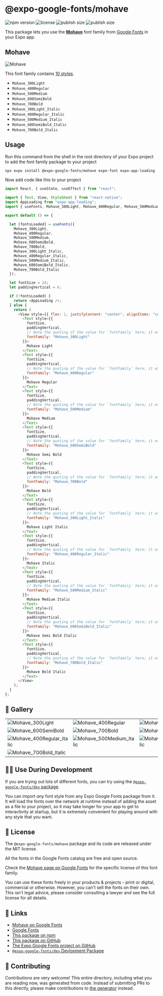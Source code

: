 # @expo-google-fonts/mohave

![npm version](https://flat.badgen.net/npm/v/@expo-google-fonts/mohave)
![license](https://flat.badgen.net/github/license/expo/google-fonts)
![publish size](https://flat.badgen.net/packagephobia/install/@expo-google-fonts/mohave)
![publish size](https://flat.badgen.net/packagephobia/publish/@expo-google-fonts/mohave)

This package lets you use the [**Mohave**](https://fonts.google.com/specimen/Mohave) font family from [Google Fonts](https://fonts.google.com/) in your Expo app.

## Mohave

![Mohave](./font-family.png)

This font family contains [10 styles](#-gallery).

- `Mohave_300Light`
- `Mohave_400Regular`
- `Mohave_500Medium`
- `Mohave_600SemiBold`
- `Mohave_700Bold`
- `Mohave_300Light_Italic`
- `Mohave_400Regular_Italic`
- `Mohave_500Medium_Italic`
- `Mohave_600SemiBold_Italic`
- `Mohave_700Bold_Italic`

## Usage

Run this command from the shell in the root directory of your Expo project to add the font family package to your project

```sh
npx expo install @expo-google-fonts/mohave expo-font expo-app-loading
```

Now add code like this to your project

```js
import React, { useState, useEffect } from "react";

import { Text, View, StyleSheet } from "react-native";
import AppLoading from "expo-app-loading";
import { useFonts, Mohave_300Light, Mohave_400Regular, Mohave_500Medium, Mohave_600SemiBold, Mohave_700Bold, Mohave_300Light_Italic, Mohave_400Regular_Italic, Mohave_500Medium_Italic, Mohave_600SemiBold_Italic, Mohave_700Bold_Italic } from '@expo-google-fonts/mohave';

export default () => {

  let [fontsLoaded] = useFonts({
    Mohave_300Light, 
    Mohave_400Regular, 
    Mohave_500Medium, 
    Mohave_600SemiBold, 
    Mohave_700Bold, 
    Mohave_300Light_Italic, 
    Mohave_400Regular_Italic, 
    Mohave_500Medium_Italic, 
    Mohave_600SemiBold_Italic, 
    Mohave_700Bold_Italic
  });

  let fontSize = 24;
  let paddingVertical = 6;

  if (!fontsLoaded) {
    return <AppLoading />;
  } else {
    return (
      <View style={{ flex: 1, justifyContent: "center", alignItems: "center" }}>
        <Text style={{
          fontSize,
          paddingVertical,
          // Note the quoting of the value for `fontFamily` here; it expects a string!
          fontFamily: "Mohave_300Light"
        }}>
          Mohave Light
        </Text>
        <Text style={{
          fontSize,
          paddingVertical,
          // Note the quoting of the value for `fontFamily` here; it expects a string!
          fontFamily: "Mohave_400Regular"
        }}>
          Mohave Regular
        </Text>
        <Text style={{
          fontSize,
          paddingVertical,
          // Note the quoting of the value for `fontFamily` here; it expects a string!
          fontFamily: "Mohave_500Medium"
        }}>
          Mohave Medium
        </Text>
        <Text style={{
          fontSize,
          paddingVertical,
          // Note the quoting of the value for `fontFamily` here; it expects a string!
          fontFamily: "Mohave_600SemiBold"
        }}>
          Mohave Semi Bold
        </Text>
        <Text style={{
          fontSize,
          paddingVertical,
          // Note the quoting of the value for `fontFamily` here; it expects a string!
          fontFamily: "Mohave_700Bold"
        }}>
          Mohave Bold
        </Text>
        <Text style={{
          fontSize,
          paddingVertical,
          // Note the quoting of the value for `fontFamily` here; it expects a string!
          fontFamily: "Mohave_300Light_Italic"
        }}>
          Mohave Light Italic
        </Text>
        <Text style={{
          fontSize,
          paddingVertical,
          // Note the quoting of the value for `fontFamily` here; it expects a string!
          fontFamily: "Mohave_400Regular_Italic"
        }}>
          Mohave Italic
        </Text>
        <Text style={{
          fontSize,
          paddingVertical,
          // Note the quoting of the value for `fontFamily` here; it expects a string!
          fontFamily: "Mohave_500Medium_Italic"
        }}>
          Mohave Medium Italic
        </Text>
        <Text style={{
          fontSize,
          paddingVertical,
          // Note the quoting of the value for `fontFamily` here; it expects a string!
          fontFamily: "Mohave_600SemiBold_Italic"
        }}>
          Mohave Semi Bold Italic
        </Text>
        <Text style={{
          fontSize,
          paddingVertical,
          // Note the quoting of the value for `fontFamily` here; it expects a string!
          fontFamily: "Mohave_700Bold_Italic"
        }}>
          Mohave Bold Italic
        </Text>
      </View>
    );
  }
};
```

## 🔡 Gallery


||||
|-|-|-|
|![Mohave_300Light](./Mohave_300Light.ttf.png)|![Mohave_400Regular](./Mohave_400Regular.ttf.png)|![Mohave_500Medium](./Mohave_500Medium.ttf.png)||
|![Mohave_600SemiBold](./Mohave_600SemiBold.ttf.png)|![Mohave_700Bold](./Mohave_700Bold.ttf.png)|![Mohave_300Light_Italic](./Mohave_300Light_Italic.ttf.png)||
|![Mohave_400Regular_Italic](./Mohave_400Regular_Italic.ttf.png)|![Mohave_500Medium_Italic](./Mohave_500Medium_Italic.ttf.png)|![Mohave_600SemiBold_Italic](./Mohave_600SemiBold_Italic.ttf.png)||
|![Mohave_700Bold_Italic](./Mohave_700Bold_Italic.ttf.png)||||


## 👩‍💻 Use During Development

If you are trying out lots of different fonts, you can try using the [`@expo-google-fonts/dev` package](https://github.com/expo/google-fonts/tree/master/font-packages/dev#readme).

You can import _any_ font style from any Expo Google Fonts package from it. It will load the fonts over the network at runtime instead of adding the asset as a file to your project, so it may take longer for your app to get to interactivity at startup, but it is extremely convenient for playing around with any style that you want.


## 📖 License

The `@expo-google-fonts/mohave` package and its code are released under the MIT license.

All the fonts in the Google Fonts catalog are free and open source.

Check the [Mohave page on Google Fonts](https://fonts.google.com/specimen/Mohave) for the specific license of this font family.

You can use these fonts freely in your products & projects - print or digital, commercial or otherwise. However, you can't sell the fonts on their own. This isn't legal advice, please consider consulting a lawyer and see the full license for all details.

## 🔗 Links

- [Mohave on Google Fonts](https://fonts.google.com/specimen/Mohave)
- [Google Fonts](https://fonts.google.com/)
- [This package on npm](https://www.npmjs.com/package/@expo-google-fonts/mohave)
- [This package on GitHub](https://github.com/expo/google-fonts/tree/master/font-packages/mohave)
- [The Expo Google Fonts project on GitHub](https://github.com/expo/google-fonts)
- [`@expo-google-fonts/dev` Devlopment Package](https://github.com/expo/google-fonts/tree/master/font-packages/dev)

## 🤝 Contributing

Contributions are very welcome! This entire directory, including what you are reading now, was generated from code. Instead of submitting PRs to this directly, please make contributions to [the generator](https://github.com/expo/google-fonts/tree/master/packages/generator) instead.

